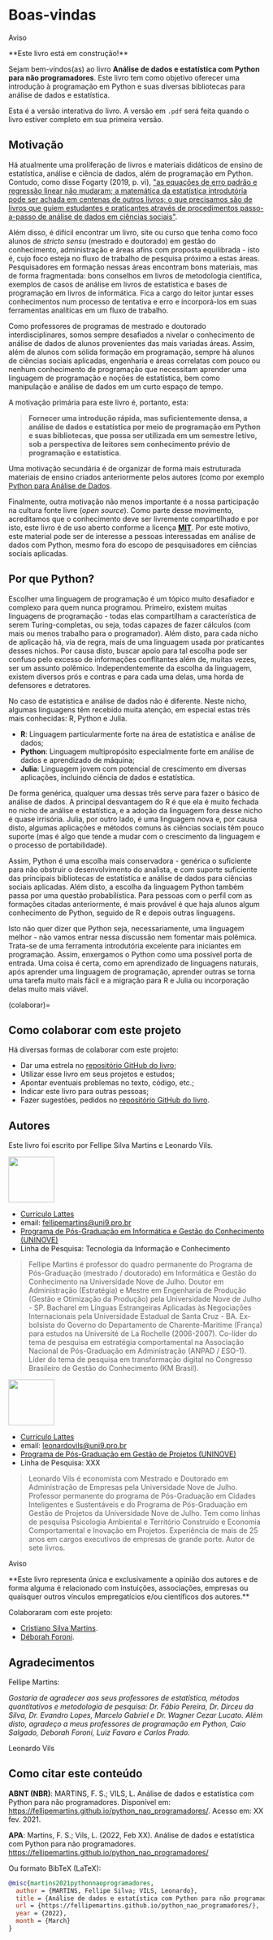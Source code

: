 # Boas-vindas

<div class="admonition warning" name="html-warning">
<p class="title">Aviso</p>
**Este livro está em construção!**
</div>

Sejam bem-vindos(as) ao livro **Análise de dados e estatística com Python para não programadores**. Este livro tem como objetivo oferecer uma introdução à programação em Python e suas diversas bibliotecas para análise de dados e estatística.

Esta é a versão interativa do livro. A versão em `.pdf` será feita quando o livro estiver completo em sua primeira versão.

## Motivação

Há atualmente uma proliferação de livros e materiais didáticos de ensino de estatística, análise e ciência de dados, além de programação em Python. Contudo, como disse Fogarty (2019, p. vi), ["as equações de erro padrão e regressão linear não mudaram; a matemática da estatística introdutória pode ser achada em centenas de outros livros; o que precisamos são de livros que guiem estudantes e praticantes através de procedimentos passo-a-passo de análise de dados em ciências sociais"](https://uk.sagepub.com/en-gb/eur/quantitative-social-science-data-with-r/book257236).

Além disso, é difícil encontrar um livro, site ou curso que tenha como foco alunos de *stricto sensu* (mestrado e doutorado) em gestão do conhecimento, administração e áreas afins com proposta equilibrada - isto é, cujo foco esteja no fluxo de trabalho de pesquisa próximo a estas áreas. Pesquisadores em formação nessas áreas encontram bons materiais, mas de forma fragmentada: bons conselhos em livros de metodologia científica, exemplos de casos de análise em livros de estatística e bases de programação em livros de informática. Fica a cargo do leitor juntar esses conhecimentos num processo de tentativa e erro e incorporá-los em suas ferramentas analíticas em um fluxo de trabalho.

Como professores de programas de mestrado e doutorado interdisciplinares, somos sempre desafiados a nivelar o conhecimento de análise de dados de alunos provenientes das mais variadas áreas. Assim, além de alunos com sólida formação em programação, sempre há alunos de ciências sociais aplicadas, engenharia e áreas correlatas com pouco ou nenhum conhecimento de programação que necessitam aprender uma linguagem de programação e noções de estatística, bem como manipulação e análise de dados em um curto espaço de tempo. 

A motivação primária para este livro é, portanto, esta:
> **Fornecer uma introdução rápida, mas suficientemente densa, a análise de dados e estatística por meio de programação em Python e suas bibliotecas, que possa ser utilizada em um semestre letivo, sob a perspectiva de leitores sem conhecimento prévio de programação e estatística**.

Uma motivação secundária é de organizar de forma mais estruturada materiais de ensino criados anteriormente pelos autores (como por exemplo [Python para Análise de Dados](https://github.com/fellipemartins/python_curso). 

Finalmente, outra motivação não menos importante é a nossa participação na cultura fonte livre (*open source*). Como parte desse movimento, acreditamos que o conhecimento deve ser livremente compartilhado e por isto, este livro é de uso aberto conforme a licença [**MIT**](https://opensource.org/licenses/MIT). Por este motivo, este material pode ser de interesse a pessoas interessadas em análise de dados com Python, mesmo fora do escopo de pesquisadores em ciências sociais aplicadas.


## Por que Python?

Escolher uma linguagem de programação é um tópico muito desafiador e complexo para quem nunca programou. Primeiro, existem muitas linguagens de programação - todas elas compartilham a característica de serem Turing-completas, ou seja, todas capazes de fazer cálculos (com mais ou menos trabalho para o programador). Além disto, para cada nicho de aplicação há, via de regra, mais de uma linguagem usada por praticantes desses nichos. Por causa disto, buscar apoio para tal escolha pode ser confuso pelo excesso de informações conflitantes além de, muitas vezes, ser um assunto polêmico. Independentemente da escolha da linguagem, existem diversos prós e contras e para cada uma delas, uma horda de defensores e detratores. 

No caso de estatística e análise de dados não é diferente. Neste nicho, algumas linguagens têm recebido muita atenção, em especial estas três mais conhecidas: R, Python e Julia. 

- **R**: Linguagem particularmente forte na área de estatística e análise de dados;
- **Python**: Linguagem multipropósito especialmente forte em análise de dados e aprendizado de máquina;
- **Julia**: Linguagem jovem com potencial de crescimento em diversas aplicações, incluindo ciência de dados e estatística.

De forma genérica, qualquer uma dessas três serve para fazer o básico de análise de dados. A principal desvantagem do R é que ela é muito fechada no nicho de análise e estatística, e a adoção da linguagem fora desse nicho é quase irrisória. Julia, por outro lado, é uma linguagem nova e, por causa disto, algumas aplicações e métodos comuns às ciências sociais têm pouco suporte (mas é algo que tende a mudar com o crescimento da linguagem e o processo de portabilidade).

Assim, Python é uma escolha mais conservadora - genérica o suficiente para não obstruir o desenvolvimento do analista, e com suporte suficiente das principais bibliotecas de estatística e análise de dados para ciências sociais aplicadas. Além disto, a escolha da linguagem Python também passa por uma questão probabilística. Para pessoas com o perfil com as formações citadas anteriormente, é mais provável é que haja alunos algum conhecimento de Python, seguido de R e depois outras linguagens. 

Isto não quer dizer que Python seja, necessariamente, uma linguagem melhor - não vamos entrar nessa discussão nem fomentar mais polêmica. Trata-se de uma ferramenta introdutória excelente para iniciantes em programação. Assim, enxergamos o Python como uma possível porta de entrada. Uma coisa é certa, como em aprendizado de linguagens naturais, após aprender uma linguagem de programação, aprender outras se torna uma tarefa muito mais fácil e a migração para R e Julia ou incorporação delas muito mais viável.

(colaborar)=
## Como colaborar com este projeto

Há diversas formas de colaborar com este projeto:
- Dar uma estrela no [repositório GitHub do livro](https://github.com/fellipemartins/python_analise_dados);
- Utilizar esse livro em seus projetos e estudos;
- Apontar eventuais problemas no texto, código, etc.;
- Indicar este livro para outras pessoas;
- Fazer sugestões, pedidos no [repositório GitHub do livro](https://github.com/fellipemartins/python_analise_dados).



## Autores

Este livro foi escrito por Fellipe Silva Martins e Leonardo Vils. 

<img src="http://servicosweb.cnpq.br/wspessoa/servletrecuperafoto?tipo=1&id=K4240645Z2" width="90" align="center"/>

* [Currículo Lattes](http://lattes.cnpq.br/7912881403948084)
* email: fellipemartins@uni9.pro.br
* [Programa de Pós-Graduação em Informática e Gestão do Conhecimento (UNINOVE)](https://www.uninove.br/cursos/mestrado-e-doutorado/presencial/mestrado-e-doutorado-em-inform%C3%A1tica-e-gest%C3%A3o-do-conhecimento)
* Linha de Pesquisa: Tecnologia da Informação e Conhecimento

> Fellipe Martins é professor do quadro permanente do Programa de Pós-Graduação (mestrado / doutorado) em Informática e Gestão do Conhecimento na Universidade Nove de Julho. Doutor em Administração (Estratégia) e Mestre em Engenharia de Produção (Gestão e Otimização da Produção) pela Universidade Nove de Julho - SP. Bacharel em Línguas Estrangeiras Aplicadas às Negociações Internacionais pela Universidade Estadual de Santa Cruz - BA. Ex-bolsista do Governo do Departamento de Charente-Maritime (França) para estudos na Université de La Rochelle (2006-2007). Co-líder do tema de pesquisa em estratégia comportamental na Associação Nacional de Pós-Graduação em Administração (ANPAD / ESO-1). Líder do tema de pesquisa em transformação digital no Congresso Brasileiro de Gestão do Conhecimento (KM Brasil).

<img src="http://servicosweb.cnpq.br/wspessoa/servletrecuperafoto?tipo=1&id=K4319875A5" width="90" align="center"/>

* [Currículo Lattes](http://lattes.cnpq.br/3969955798466284)
* email: leonardovils@uni9.pro.br
* [Programa de Pós-Graduação em Gestão de Projetos (UNINOVE)](https://www.uninove.br/cursos/mestrado-e-doutorado/presencial/mestrado-e-doutorado-profissional-em-administracao-gestao-de-projetos)
* Linha de Pesquisa: XXX

> Leonardo Vils é economista com Mestrado e Doutorado em Administração de Empresas pela Universidade Nove de Julho. Professor permanente do programa de Pós-Graduação em Cidades Inteligentes e Sustentáveis e do Programa de Pós-Graduação em Gestão de Projetos da Universidade Nove de Julho. Tem como linhas de pesquisa Psicologia Ambiental e Território Construído e Economia Comportamental e Inovação em Projetos. Experiência de mais de 25 anos em cargos executivos de empresas de grande porte. Autor de sete livros.

<div class="admonition warning" name="html-warning">
<p class="title">Aviso</p>
**Este livro representa única e exclusivamente a opinião dos autores e de forma alguma é relacionado com instuições, associações, empresas ou quaisquer outros vínculos empregatícios e/ou científicos dos autores.**
</div>

Colaboraram com este projeto:
- [Cristiano Silva Martins](http://lattes.cnpq.br/2134033520588291).
- [Déborah Foroni](http://lattes.cnpq.br/4356168879181955).


## Agradecimentos

Fellipe Martins: 

*Gostaria de agradecer aos seus professores de estatística, métodos quantitativos e metodologia de pesquisa: Dr. Fábio Pereira, Dr. Dirceu da Silva, Dr. Evandro Lopes, Marcelo Gabriel e Dr. Wagner Cezar Lucato. Além disto, agradeço a meus professores de programação em Python, Caio Salgado, Deborah Foroni, Luiz Favaro e Carlos Prado.*

Leonardo Vils 




## Como citar este conteúdo

**ABNT (NBR)**:
MARTINS, F. S.; VILS, L. Análise de dados e estatística com Python para não programadores. Disponível em: <https://fellipemartins.github.io/python_nao_programadores/>. Acesso em: XX fev. 2021.

**APA**:
Martins, F. S.; Vils, L. (2022, Feb XX). Análise de dados e estatística com Python para não programadores. https://fellipemartins.github.io/python_nao_programadores/




Ou formato BibTeX (LaTeX):
```bibtex
@misc{martins2021pythonnaoprogramadores,
  author = {MARTINS, Fellipe Silva; VILS, Leonardo},
  title = {Análise de dados e estatística com Python para não programadores},
  url = {https://fellipemartins.github.io/python_nao_programadores/},
  year = {2022},
  month = {March}
}
```
